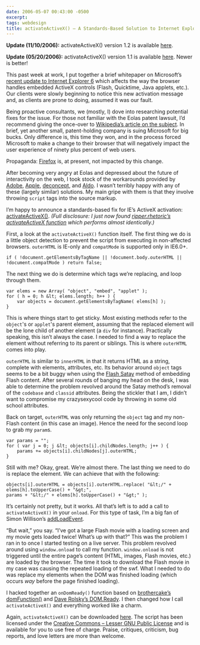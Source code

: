 ```yaml
---
date: 2006-05-07 00:43:00 -0500
excerpt:
tags: webdesign
title: activateActiveX() – A Standards-Based Solution to Internet Explorer’s Active Content Woes
---
```



**Update (11/10/2006):** activateActiveX() version 1.2 is available [here](http://sixtwothree.org/blog/archives/2006/11/10/activateactivex-12/).

**Update (05/20/2006):** activateActiveX() version 1.1 is available [here](http://sixtwothree.org/blog/archives/2006/05/20/activateactivex-11/). Newer is better!

This past week at work, I put together a brief whitepaper on Microsoft’s [recent update to Internet Explorer 6](http://msdn.microsoft.com/library/default.asp?url=/workshop/author/dhtml/overview/activating_activex.asp "Activating ActiveX Controls") which affects the way the browser handles embedded ActiveX controls (Flash, Quicktime, Java applets, etc.). Our clients were slowly beginning to notice this new activation message and, as clients are prone to doing, assumed it was our fault.

Being proactive consultants, we (mostly, I) dove into researching potential fixes for the issue. For those not familiar with the Eolas patent lawsuit, I’d recommend giving the once-over to [Wikipedia’s article on the subject](http://msdn.microsoft.com/library/default.asp?url=/workshop/author/dhtml/overview/activating_activex.asp). In brief, yet another small, patent-holding company is suing Microsoft for big bucks. Only difference is, this time they won, and in the process forced Microsoft to make a change to their browser that will negatively impact the user experience of ninety plus percent of web users.

Propaganda: [Firefox](http://www.mozilla.com/firefox/ "Get Firefox") is, at present, not impacted by this change.

After becoming very angry at Eolas and depressed about the future of interactivity on the web, I took stock of the workarounds provided by [Adobe](http://www.adobe.com/devnet/activecontent/articles/devletter.html), [Apple](http://developer.apple.com/internet/ieembedprep.html), [deconcept](http://blog.deconcept.com/swfobject/), and [Aldo](http://www.hoeben.net/node/135/). I wasn’t terribly happy with any of these (largely similar) solutions. My main gripe with them is that they involve throwing `script` tags into the source markup.

I’m happy to announce a standards-based fix for IE’s ActiveX activation: [activateActiveX()](/files/activateActiveX.js "Download javascript source file"). _(Full disclosure: I just now found [ripper.rhetoric’s activateActiveX function](http://therippa.blogspot.com/2006/03/activateactivex.html) which performs almost identically.)_

First, a look at the `activateActiveX()` function itself. The first thing we do is a little object detection to prevent the script from executing in non-affected browsers. `outerHTML` is IE-only and `compatMode` is supported only in IE6.0+.

	if ( !document.getElementsByTagName || !document.body.outerHTML || !document.compatMode ) return false;

The next thing we do is determine which tags we’re replacing, and loop through them.

	var elems = new Array( "object", "embed", "applet" );
	for ( h = 0; h &lt; elems.length; h++ ) {
	    var objects = document.getElementsByTagName( elems[h] );
	}

This is where things start to get sticky. Most existing methods refer to the `object`'s or `applet`'s parent element, assuming that the replaced element will be the lone child of another element (a `div` for instance). Practically speaking, this isn’t always the case. I needed to find a way to replace the element without referring to its parent or siblings. This is where `outerHTML` comes into play.

`outerHTML` is similar to `innerHTML` in that it returns HTML as a string, complete with elements, attributes, etc. Its behavior around `object` tags seems to be a bit buggy when using the [Flash Satay](http://www.alistapart.com/articles/flashsatay/) method of embedding Flash content. After several rounds of banging my head on the desk, I was able to determine the problem revolved around the Satay method’s removal of the `codebase` and `classid` attributes. Being the stickler that I am, I didn’t want to compromise my crazysexycool code by throwing in some old school attributes.

Back on target, `outerHTML` was only returning the `object` tag and my non-Flash content (in this case an image). Hence the need for the second loop to grab my `param`s.

	var params = "";
	for ( var j = 0; j &lt; objects[i].childNodes.length; j++ ) {
	    params += objects[i].childNodes[j].outerHTML;
	}

Still with me? Okay, great. We’re almost there. The last thing we need to do is replace the element. We can achieve that with the following:

	objects[i].outerHTML = objects[i].outerHTML.replace( "&lt;/" +
	elems[h].toUpperCase() + "&gt;",
	params + "&lt;/" + elems[h].toUpperCase() + "&gt;" );

It’s certainly not pretty, but it works. All that’s left is to add a call to `activateActiveX()` in your `onload`. For this type of task, I’m a big fan of Simon Willison’s [addLoadEvent](http://simon.incutio.com/archive/2004/05/26/addLoadEvent).

“But wait,” you say. “I’ve got a large Flash movie with a loading screen and my movie gets loaded twice! What’s up with that?” This was the problem I ran in to once I started testing on a live server. This problem revolved around using `window.onload` to call my function. `window.onload` is not triggered until the entire page’s content (HTML, images, Flash movies, etc.) are loaded by the browser. The time it took to download the Flash movie in my case was causing the repeated loading of the swf. What I needed to do was replace my elements when the DOM was finished loading (which occurs <em>way</em> before the page finished loading).

I hacked together an `onDomReady()` function based on [brothercake’s domFunction()](http://www.brothercake.com/site/resources/scripts/domready/) and [Dave Rolsky’s DOM.Ready](http://www.openjsan.org/doc/a/au/autarch/DOM/Ready/0.14/lib/DOM/Ready.html). I then changed how I call `activateActiveX()` and everything worked like a charm.

Again, `activateActiveX()` can be downloaded [here](/files/activateActiveX.js). The script has been licensed under the [Creative Commons – Lesser GNU Public License](http://creativecommons.org/licenses/LGPL/2.1/) and is available for you to use free of charge. Praise, critiques, criticism, bug reports, and love letters are more than welcome.